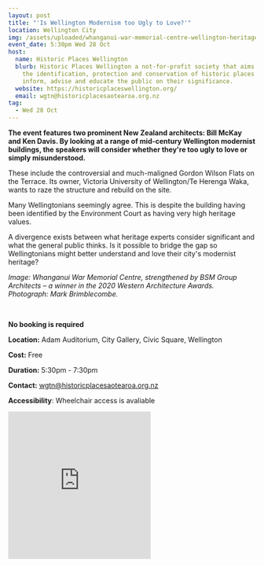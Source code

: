 ```yaml
---
layout: post
title: "'Is Wellington Modernism too Ugly to Love?'"
location: Wellington City
img: /assets/uploaded/whanganui-war-memorial-centre-wellington-heritage-week.jpg
event_date: 5:30pm Wed 28 Oct
host:
  name: Historic Places Wellington
  blurb: Historic Places Wellington a not-for-profit society that aims to promote
    the identification, protection and conservation of historic places and to
    inform, advise and educate the public on their significance.
  website: https://historicplaceswellington.org/
  email: wgtn@historicplacesaotearoa.org.nz
tag:
  - Wed 28 Oct
---
```

**The event features two prominent New Zealand architects: Bill McKay and Ken Davis. By looking at a range of mid-century Wellington modernist buildings, the speakers will consider whether they're too ugly to love or simply misunderstood.** 

These include the controversial and much-maligned Gordon Wilson Flats on the Terrace. Its owner, Victoria University of Wellington/Te Herenga Waka, wants to raze the structure and rebuild on the site. 

Many Wellingtonians seemingly agree. This is despite the building having been identified by the Environment Court as having very high heritage values. 

A divergence exists between what heritage experts consider significant and what the general public thinks. Is it possible to bridge the gap so Wellingtonians might better understand and love their city's modernist heritage?

*Image: Whanganui War Memorial Centre, strengthened by BSM Group Architects – a winner in the 2020 Western Architecture Awards. Photograph: Mark Brimblecombe.*

<br>

**No booking is required**

**Location:** Adam Auditorium, City Gallery, Civic Square, Wellington

**Cost:** Free

**Duration:** 5:30pm - 7:30pm 

**Contact:** wgtn@historicplacesaotearoa.org.nz

**Accessibility**: Wheelchair access is avaliable 

<iframe src="https://www.facebook.com/plugins/page.php?href=https%3A%2F%2Fwww.facebook.com%2Fhistoricplaceswellington%2F&tabs=header&width=290&height=300&small_header=false&adapt_container_width=true&hide_cover=false&show_facepile=true&appId" width="290" height="300" style="border:none;overflow:hidden" scrolling="no" frameborder="0" allowTransparency="true" allow="encrypted-media"></iframe>